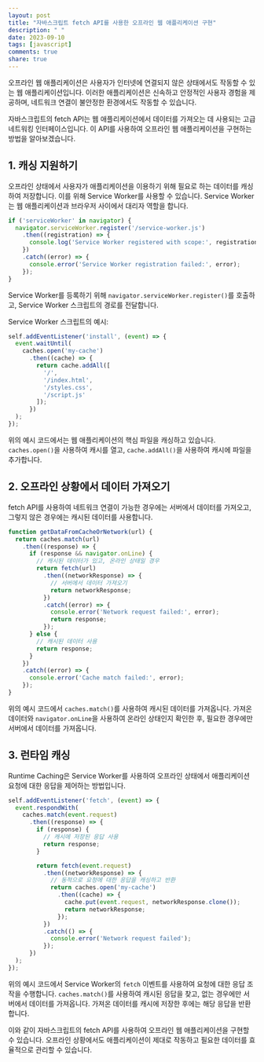 ```yaml
---
layout: post
title: "자바스크립트 fetch API를 사용한 오프라인 웹 애플리케이션 구현"
description: " "
date: 2023-09-10
tags: [javascript]
comments: true
share: true
---
```


오프라인 웹 애플리케이션은 사용자가 인터넷에 연결되지 않은 상태에서도 작동할 수 있는 웹 애플리케이션입니다. 이러한 애플리케이션은 신속하고 안정적인 사용자 경험을 제공하며, 네트워크 연결이 불안정한 환경에서도 작동할 수 있습니다.

자바스크립트의 fetch API는 웹 애플리케이션에서 데이터를 가져오는 데 사용되는 고급 네트워킹 인터페이스입니다. 이 API를 사용하여 오프라인 웹 애플리케이션을 구현하는 방법을 알아보겠습니다.

## 1. 캐싱 지원하기

오프라인 상태에서 사용자가 애플리케이션을 이용하기 위해 필요로 하는 데이터를 캐싱하여 저장합니다. 이를 위해 Service Worker를 사용할 수 있습니다. Service Worker는 웹 애플리케이션과 브라우저 사이에서 대리자 역할을 합니다.

```javascript
if ('serviceWorker' in navigator) {
  navigator.serviceWorker.register('/service-worker.js')
    .then((registration) => {
      console.log('Service Worker registered with scope:', registration.scope);
    })
    .catch((error) => {
      console.error('Service Worker registration failed:', error);
    });
}
```

Service Worker를 등록하기 위해 `navigator.serviceWorker.register()`를 호출하고, Service Worker 스크립트의 경로를 전달합니다.

Service Worker 스크립트의 예시:

```javascript
self.addEventListener('install', (event) => {
  event.waitUntil(
    caches.open('my-cache')
      .then((cache) => {
        return cache.addAll([
          '/',
          '/index.html',
          '/styles.css',
          '/script.js'
        ]);
      })
  );
});
```

위의 예시 코드에서는 웹 애플리케이션의 핵심 파일을 캐싱하고 있습니다. `caches.open()`을 사용하여 캐시를 열고, `cache.addAll()`을 사용하여 캐시에 파일을 추가합니다.

## 2. 오프라인 상황에서 데이터 가져오기

fetch API를 사용하여 네트워크 연결이 가능한 경우에는 서버에서 데이터를 가져오고, 그렇지 않은 경우에는 캐시된 데이터를 사용합니다.

```javascript
function getDataFromCacheOrNetwork(url) {
  return caches.match(url)
    .then((response) => {
      if (response && navigator.onLine) {
        // 캐시된 데이터가 있고, 온라인 상태일 경우
        return fetch(url)
          .then((networkResponse) => {
            // 서버에서 데이터 가져오기
            return networkResponse;
          })
          .catch((error) => {
            console.error('Network request failed:', error);
            return response;
          });
      } else {
        // 캐시된 데이터 사용
        return response;
      }
    })
    .catch((error) => {
      console.error('Cache match failed:', error);
    });
}
```

위의 예시 코드에서 `caches.match()`를 사용하여 캐시된 데이터를 가져옵니다. 가져온 데이터와 `navigator.onLine`을 사용하여 온라인 상태인지 확인한 후, 필요한 경우에만 서버에서 데이터를 가져옵니다.

## 3. 런타임 캐싱

Runtime Caching은 Service Worker를 사용하여 오프라인 상태에서 애플리케이션 요청에 대한 응답을 제어하는 방법입니다.

```javascript
self.addEventListener('fetch', (event) => {
  event.respondWith(
    caches.match(event.request)
      .then((response) => {
        if (response) {
          // 캐시에 저장된 응답 사용
          return response;
        }

        return fetch(event.request)
          .then((networkResponse) => {
            // 동적으로 요청에 대한 응답을 캐싱하고 반환
            return caches.open('my-cache')
              .then((cache) => {
                cache.put(event.request, networkResponse.clone());
                return networkResponse;
              });
          })
          .catch(() => {
            console.error('Network request failed');
          });
      })
  );
});
```

위의 예시 코드에서 Service Worker의 `fetch` 이벤트를 사용하여 요청에 대한 응답 조작을 수행합니다. `caches.match()`를 사용하여 캐시된 응답을 찾고, 없는 경우에만 서버에서 데이터를 가져옵니다. 가져온 데이터를 캐시에 저장한 후에는 해당 응답을 반환합니다.

이와 같이 자바스크립트의 fetch API를 사용하여 오프라인 웹 애플리케이션을 구현할 수 있습니다. 오프라인 상황에서도 애플리케이션이 제대로 작동하고 필요한 데이터를 효율적으로 관리할 수 있습니다.